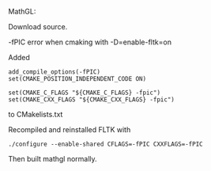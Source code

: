 MathGL:

Download source.

-fPIC error when cmaking with -D=enable-fltk=on

Added 

```
add_compile_options(-fPIC)
set(CMAKE_POSITION_INDEPENDENT_CODE ON)

set(CMAKE_C_FLAGS "${CMAKE_C_FLAGS} -fpic")
set(CMAKE_CXX_FLAGS "${CMAKE_CXX_FLAGS} -fpic")
```

to CMakelists.txt

Recompiled and reinstalled FLTK with 

```
./configure --enable-shared CFLAGS=-fPIC CXXFLAGS=-fPIC
```

Then built mathgl normally.



